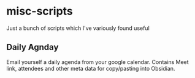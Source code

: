 # misc-scripts
Just a bunch of scripts which I've variously found useful

## Daily Agnday
Email yourself a daily agenda from your google calendar. Contains Meet link, attendees and other meta data for copy/pasting into Obsidian.
